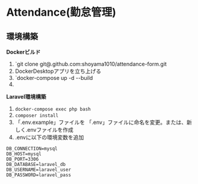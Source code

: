 # Attendance(勤怠管理)

## 環境構築
**Dockerビルド**
1. `git clone git@.github.com:shoyama1010/attendance-form.git
2. DockerDesktopアプリを立ち上げる
3. `docker-compose up -d --build
4. 

**Laravel環境構築**
1. `docker-compose exec php bash`
2. `composer install`
3. 「.env.example」ファイルを 「.env」ファイルに命名を変更。または、新しく.envファイルを作成
4. .envに以下の環境変数を追加
``` text
DB_CONNECTION=mysql
DB_HOST=mysql
DB_PORT=3306
DB_DATABASE=laravel_db
DB_USERNAME=laravel_user
DB_PASSWORD=laravel_pass
